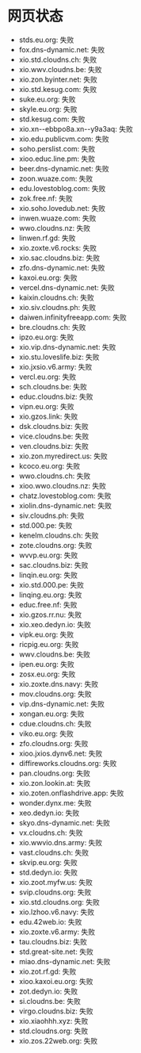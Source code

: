 # 网页状态
- stds.eu.org: 失败
- fox.dns-dynamic.net: 失败
- xio.std.cloudns.ch: 失败
- xio.wwv.cloudns.be: 失败
- xio.zon.byinter.net: 失败
- xio.std.kesug.com: 失败
- suke.eu.org: 失败
- skyle.eu.org: 失败
- std.kesug.com: 失败
- xio.xn--ebbpo8a.xn--y9a3aq: 失败
- xio.edu.publicvm.com: 失败
- soho.perslist.com: 失败
- xioo.educ.line.pm: 失败
- beer.dns-dynamic.net: 失败
- zoon.wuaze.com: 失败
- edu.lovestoblog.com: 失败
- zok.free.nf: 失败
- xio.soho.lovedub.net: 失败
- inwen.wuaze.com: 失败
- wwo.cloudns.nz: 失败
- linwen.rf.gd: 失败
- xio.zoxte.v6.rocks: 失败
- xio.sac.cloudns.biz: 失败
- zfo.dns-dynamic.net: 失败
- kaxoi.eu.org: 失败
- vercel.dns-dynamic.net: 失败
- kaixin.cloudns.ch: 失败
- xio.siv.cloudns.ph: 失败
- daiwen.infinityfreeapp.com: 失败
- bre.cloudns.ch: 失败
- ipzo.eu.org: 失败
- xio.vip.dns-dynamic.net: 失败
- xio.stu.loveslife.biz: 失败
- xio.jxsio.v6.army: 失败
- vercl.eu.org: 失败
- sch.cloudns.be: 失败
- educ.cloudns.biz: 失败
- vipn.eu.org: 失败
- xio.gzos.link: 失败
- dsk.cloudns.biz: 失败
- vice.cloudns.be: 失败
- ven.cloudns.biz: 失败
- xio.zon.myredirect.us: 失败
- kcoco.eu.org: 失败
- wwo.cloudns.ch: 失败
- xioo.wwo.cloudns.nz: 失败
- chatz.lovestoblog.com: 失败
- xiolin.dns-dynamic.net: 失败
- siv.cloudns.ph: 失败
- std.000.pe: 失败
- kenelm.cloudns.ch: 失败
- zote.cloudns.org: 失败
- wvvp.eu.org: 失败
- sac.cloudns.biz: 失败
- linqin.eu.org: 失败
- xio.std.000.pe: 失败
- linqing.eu.org: 失败
- educ.free.nf: 失败
- xio.gzos.rr.nu: 失败
- xio.xeo.dedyn.io: 失败
- vipk.eu.org: 失败
- ricpig.eu.org: 失败
- wwv.cloudns.be: 失败
- ipen.eu.org: 失败
- zosx.eu.org: 失败
- xio.zoxte.dns.navy: 失败
- mov.cloudns.org: 失败
- vip.dns-dynamic.net: 失败
- xongan.eu.org: 失败
- cdue.cloudns.ch: 失败
- viko.eu.org: 失败
- zfo.cloudns.org: 失败
- xioo.jxios.dynv6.net: 失败
- diffireworks.cloudns.org: 失败
- pan.cloudns.org: 失败
- xio.zon.lookin.at: 失败
- xio.zoten.onflashdrive.app: 失败
- wonder.dynx.me: 失败
- xeo.dedyn.io: 失败
- skyo.dns-dynamic.net: 失败
- vx.cloudns.ch: 失败
- xio.wwvio.dns.army: 失败
- vast.cloudns.ch: 失败
- skvip.eu.org: 失败
- std.dedyn.io: 失败
- xio.zoot.myfw.us: 失败
- svip.cloudns.org: 失败
- xio.std.cloudns.org: 失败
- xio.lzhoo.v6.navy: 失败
- edu.42web.io: 失败
- xio.zoxte.v6.army: 失败
- tau.cloudns.biz: 失败
- std.great-site.net: 失败
- miao.dns-dynamic.net: 失败
- xio.zot.rf.gd: 失败
- xioo.kaxoi.eu.org: 失败
- zot.dedyn.io: 失败
- si.cloudns.be: 失败
- virgo.cloudns.biz: 失败
- xio.xiaohhh.xyz: 失败
- std.cloudns.org: 失败
- xio.zos.22web.org: 失败
